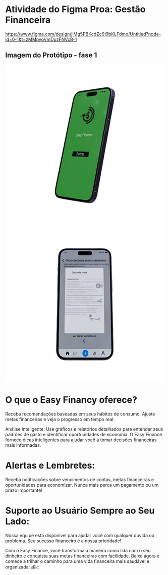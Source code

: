 # Atividade do Figma Proa: Gestão Financeira
https://www.figma.com/design/jlMg5PBKcdZc9I9bKLFdmo/Untitled?node-id=0-1&t=zMMpyoVmDuzFNVcB-1

## Imagem do  Protótipo - fase 1
<p align="center"> 
  <img src="截图testremovebgpreview.png" />
  <img src= "截图test2emovebgpreview.png" />
    </p>
    
 # O que o Easy Financy oferece?    
   <p> Receba recomendações baseadas em seus hábitos de consumo. Ajuste metas financeiras e veja o progresso em tempo real.

 Análise Inteligente: Use gráficos e relatórios detalhados para entender seus padrões de gasto e identificar oportunidades de economia. O Easy Finance fornece dicas inteligentes para ajudar você a tomar decisões financeiras mais informadas.</p>
 # Alertas e Lembretes: 
 <p> Receba notificações sobre vencimentos de contas, metas financeiras e oportunidades para economizar. Nunca mais perca um pagamento ou um prazo importante!
</p>
 
# Suporte ao Usuário Sempre ao Seu Lado:
<p> Nossa equipe está disponível para ajudar você com qualquer dúvida ou problema. Seu sucesso financeiro é a nossa prioridade!

Com o Easy Finance, você transforma a maneira como lida com o seu dinheiro e conquista suas metas financeiras com facilidade. Baixe agora e comece a trilhar o caminho para uma vida financeira mais saudável e organizada! 💰📈</p>


